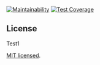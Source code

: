 [![Maintainability](https://api.codeclimate.com/v1/badges/60dcfae3993dbaa728cc/maintainability)](https://codeclimate.com/github/jacobEAdamson/api-starter/maintainability) [![Test Coverage](https://api.codeclimate.com/v1/badges/60dcfae3993dbaa728cc/test_coverage)](https://codeclimate.com/github/jacobEAdamson/api-starter/test_coverage)

## License

Test1

[MIT licensed](https://github.com/nestjs/nest/blob/master/LICENSE).
